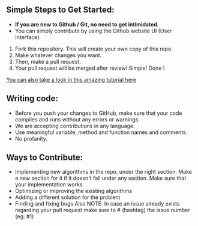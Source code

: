 ## Simple Steps to Get Started:

* **If you are new to Github / Git, no need to get intimidated.**
* You can simply contribute by using the Github website UI (User Interface).

1. Fork this repository. This will create your own copy of this repo.
2. Make whatever changes you want.
3. Then, make a pull request.
4. Your pull request will be merged after review! Simple! Done !

[You can also take a look in this amazing tutorial here](https://github.com/firstcontributions/first-contributions)

## Writing code:

* Before you push your changes to GitHub, make sure that your code compiles and runs without any errors or warnings.
* We are accepting contributions in any language.
* Use meaningful variable, method and function names and comments.
* No profanity.

## Ways to Contribute:
* Implementing new algorithms in the repo, under the right section. Make a new section for it if it doesn't fall under any section. Make sure that your implementation works
* Optimizing or improving the existing algorithms
* Adding a different solution for the problem
* Finding and fixing bugs
Also NOTE: In case an issue already exists regarding your pull request make sure to # (hashtag) the issue number (eg: #1)
